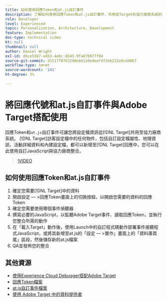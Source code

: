 ```yaml
---
title: 如何使用回應Token和at.js自訂事件
description: 了解如何使用回應Token和at.js自訂事件，共用從Target到協力廠商系統的設定檔資訊。
role: Developer
level: Experienced
topic: Personalization, Architecture, Development
feature: Implementation
doc-type: technical video
kt: null
thumbnail: null
author: Daniel Wright
exl-id: d6ce5367-a453-4e6c-8545-9fa676977f04
source-git-commit: d1517f0763290eb61a9e4eef4f2eb215a9cdd667
workflow-type: tm+mt
source-wordcount: '241'
ht-degree: 3%

---
```


# 將回應代號和at.js自訂事件與Adobe Target搭配使用

回應Token和`at.js`自訂事件可讓您將設定檔資訊從[!DNL Target]共用至協力廠商系統。 [!DNL Target]訪客設定檔中的任何物件，包括自訂設定檔屬性、地理資訊、活動詳細資料和內建設定檔，都可以新增至[!DNL Target]回應中，您可以在此使用自訂JavaScript與協力廠商整合。

>[!VIDEO](https://video.tv.adobe.com/v/23253/?quality=12)

## 如何使用回應Token和at.js自訂事件

1. 確定您需要[!DNL Target]中的資料
1. 開啟設定 — >回應Token畫面上的切換按鈕，以開啟您需要的資料的回應Token
1. 確定您需要使用哪個事件偵聽器
1. 撰寫必要的JavaScript，以監聽Adobe Target事件、讀取回應Token，並執行您整合所需的動作
1. 在「載入Target」動作後，使用Launch中的自訂程式碼動作部署事件接聽程式JavaScript，或將其新增至at.js的「設定 — >實作」畫面上的「資料庫頁尾」區段，然後儲存新的at.js檔案
1. QA並發佈您的整合

## 其他資源

* [使用Experience Cloud Debugger搭配Adobe Target](../troubleshooting/troubleshoot-with-the-experience-cloud-debugger.md)
* [回應Token檔案](https://experienceleague.adobe.com/docs/target/using/administer/response-tokens.html?lang=en)
* [at.js自訂事件檔案](https://experienceleague.adobe.com/docs/target/using/implement-target/client-side/at-js-implementation/functions-overview/atjs-custom-events.html?lang=en)
* [使用 Adobe Target 中的資料提供者](use-data-providers-to-integrate-third-party-data.md)
